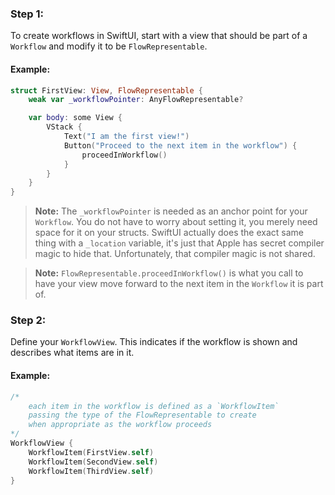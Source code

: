 ### Step 1:
To create workflows in SwiftUI, start with a view that should be part of a `Workflow` and modify it to be `FlowRepresentable`.

#### Example:
```swift
struct FirstView: View, FlowRepresentable {
    weak var _workflowPointer: AnyFlowRepresentable?

    var body: some View {
        VStack {
            Text("I am the first view!")
            Button("Proceed to the next item in the workflow") {
                proceedInWorkflow()
            }
        }
    }
}
```

> **Note:** The `_workflowPointer` is needed as an anchor point for your `Workflow`. You do not have to worry about setting it, you merely need space for it on your structs. SwiftUI actually does the exact same thing with a `_location` variable, it's just that Apple has secret compiler magic to hide that. Unfortunately, that compiler magic is not shared.

> **Note:** `FlowRepresentable.proceedInWorkflow()` is what you call to have your view move forward to the next item in the `Workflow` it is part of. 

### Step 2:
Define your `WorkflowView`. This indicates if the workflow is shown and describes what items are in it.

#### Example:
```swift
/*
    each item in the workflow is defined as a `WorkflowItem`
    passing the type of the FlowRepresentable to create
    when appropriate as the workflow proceeds
*/
WorkflowView {
    WorkflowItem(FirstView.self)
    WorkflowItem(SecondView.self)
    WorkflowItem(ThirdView.self)
}
```
